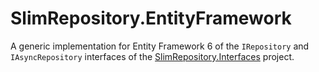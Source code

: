 ﻿# SlimRepository.EntityFramework

A generic implementation for Entity Framework 6 of the `IRepository` and `IAsyncRepository` interfaces of the [SlimRepository.Interfaces](https://github.com/eluchsinger/SlimRepository/tree/master/SlimRepository.Interfaces) project.
